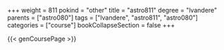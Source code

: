 +++
weight = 811
pokind = "other"
title = "astro811"
degree = "lvandere"
parents = ["astro080"]
tags = ["lvandere", "astro811", "astro080"]
categories = ["course"]
bookCollapseSection = false
+++

{{< genCoursePage >}}
